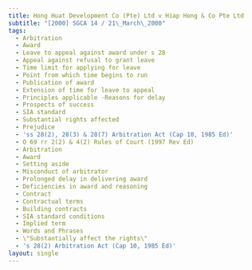 ```yaml
---
title: Hong Huat Development Co (Pte) Ltd v Hiap Hong & Co Pte Ltd
subtitle: "[2000] SGCA 14 / 21\_March\_2000"
tags:
  - Arbitration
  - Award
  - Leave to appeal against award under s 28
  - Appeal against refusal to grant leave
  - Time limit for applying for leave
  - Point from which time begins to run
  - Publication of award
  - Extension of time for leave to appeal
  - Principles applicable -Reasons for delay
  - Prospects of success
  - SIA standard
  - Substantial rights affected
  - Prejudice
  - 'ss 28(2), 28(3) & 28(7) Arbitration Act (Cap 10, 1985 Ed)'
  - O 69 rr 2(2) & 4(2) Rules of Court (1997 Rev Ed)
  - Arbitration
  - Award
  - Setting aside
  - Misconduct of arbitrator
  - Prolonged delay in delivering award
  - Deficiencies in award and reasoning
  - Contract
  - Contractual terms
  - Building contracts
  - SIA standard conditions
  - Implied term
  - Words and Phrases
  - \"Substantially affect the rights\"
  - 's 28(2) Arbitration Act (Cap 10, 1985 Ed)'
layout: single
---
```


